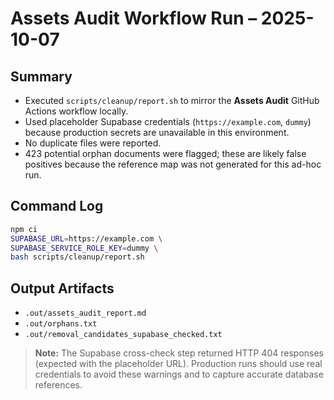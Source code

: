 # Assets Audit Workflow Run – 2025-10-07

## Summary

- Executed `scripts/cleanup/report.sh` to mirror the **Assets Audit** GitHub
  Actions workflow locally.
- Used placeholder Supabase credentials (`https://example.com`, `dummy`) because
  production secrets are unavailable in this environment.
- No duplicate files were reported.
- 423 potential orphan documents were flagged; these are likely false positives
  because the reference map was not generated for this ad-hoc run.

## Command Log

```bash
npm ci
SUPABASE_URL=https://example.com \
SUPABASE_SERVICE_ROLE_KEY=dummy \
bash scripts/cleanup/report.sh
```

## Output Artifacts

- `.out/assets_audit_report.md`
- `.out/orphans.txt`
- `.out/removal_candidates_supabase_checked.txt`

> **Note:** The Supabase cross-check step returned HTTP 404 responses (expected
> with the placeholder URL). Production runs should use real credentials to
> avoid these warnings and to capture accurate database references.
